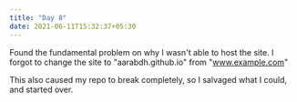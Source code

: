 ```yaml
---
title: "Day 8"
date: 2021-06-11T15:32:37+05:30
---
```


Found the fundamental problem on why I wasn't able to host the site. I forgot to change the site to "aarabdh.github.io" from "www.example.com"

This also caused my repo to break completely, so I salvaged what I could, and started over.